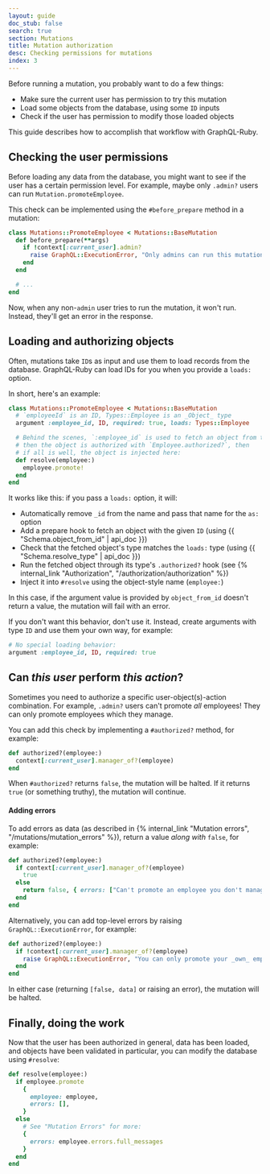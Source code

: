 ```yaml
---
layout: guide
doc_stub: false
search: true
section: Mutations
title: Mutation authorization
desc: Checking permissions for mutations
index: 3
---
```


Before running a mutation, you probably want to do a few things:

- Make sure the current user has permission to try this mutation
- Load some objects from the database, using some `ID` inputs
- Check if the user has permission to modify those loaded objects

This guide describes how to accomplish that workflow with GraphQL-Ruby.

## Checking the user permissions

Before loading any data from the database, you might want to see if the user has a certain permission level. For example, maybe only `.admin?` users can run `Mutation.promoteEmployee`.

This check can be implemented using the `#before_prepare` method in a mutation:

```ruby
class Mutations::PromoteEmployee < Mutations::BaseMutation
  def before_prepare(**args)
    if !context[:current_user].admin?
      raise GraphQL::ExecutionError, "Only admins can run this mutation"
    end
  end

  # ...
end
```

Now, when any non-`admin` user tries to run the mutation, it won't run. Instead, they'll get an error in the response.

## Loading and authorizing objects

Often, mutations take `ID`s as input and use them to load records from the database. GraphQL-Ruby can load IDs for you when you provide a `loads:` option.

In short, here's an example:


```ruby
class Mutations::PromoteEmployee < Mutations::BaseMutation
  # `employeeId` is an ID, Types::Employee is an _Object_ type
  argument :employee_id, ID, required: true, loads: Types::Employee

  # Behind the scenes, `:employee_id` is used to fetch an object from the database,
  # then the object is authorized with `Employee.authorized?`, then
  # if all is well, the object is injected here:
  def resolve(employee:)
    employee.promote!
  end
end
```

It works like this: if you pass a `loads:` option, it will:

- Automatically remove `_id` from the name and pass that name for the `as:` option
- Add a prepare hook to fetch an object with the given `ID` (using {{ "Schema.object_from_id" | api_doc }})
- Check that the fetched object's type matches the `loads:` type (using {{ "Schema.resolve_type" | api_doc }})
- Run the fetched object through its type's `.authorized?` hook (see {% internal_link "Authorization", "/authorization/authorization" %})
- Inject it into `#resolve` using the object-style name (`employee:`)

In this case, if the argument value is provided by `object_from_id` doesn't return a value, the mutation will fail with an error.

If you don't want this behavior, don't use it. Instead, create arguments with type `ID` and use them your own way, for example:

```ruby
# No special loading behavior:
argument :employee_id, ID, required: true
```

## Can _this user_ perform _this action_?

Sometimes you need to authorize a specific user-object(s)-action combination. For example, `.admin?` users can't promote _all_ employees! They can only promote employees which they manage.

You can add this check by implementing a `#authorized?` method, for example:

```ruby
def authorized?(employee:)
  context[:current_user].manager_of?(employee)
end
```

When `#authorized?` returns `false`, the mutation will be halted. If it returns `true` (or something truthy), the mutation will continue.

#### Adding errors

To add errors as data (as described in {% internal_link "Mutation errors", "/mutations/mutation_errors" %}), return a value _along with_ `false`, for example:

```ruby
def authorized?(employee:)
  if context[:current_user].manager_of?(employee)
    true
  else
    return false, { errors: ["Can't promote an employee you don't manage"] }
  end
end
```

Alternatively, you can add top-level errors by raising `GraphQL::ExecutionError`, for example:

```ruby
def authorized?(employee:)
  if !context[:current_user].manager_of?(employee)
    raise GraphQL::ExecutionError, "You can only promote your _own_ employees"
  end
end
```

In either case (returning `[false, data]` or raising an error), the mutation will be halted.

## Finally, doing the work

Now that the user has been authorized in general, data has been loaded, and objects have been validated in particular, you can modify the database using `#resolve`:

```ruby
def resolve(employee:)
  if employee.promote
    {
      employee: employee,
      errors: [],
    }
  else
    # See "Mutation Errors" for more:
    {
      errors: employee.errors.full_messages
    }
  end
end
```
